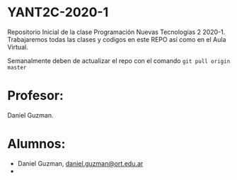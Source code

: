# YANT2C-2020-1
Repositorio Inicial de la clase Programación Nuevas Tecnologías 2 2020-1.
Trabajaremos todas las clases y codigos en este REPO así como en el Aula Virtual. 

Semanalmente deben de actualizar el repo con el comando `git pull origin master`

# Profesor: 
Daniel Guzman.

# Alumnos:

- Daniel Guzman, daniel.guzman@ort.edu.ar
-
